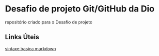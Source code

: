 # Desafio de projeto Git/GitHub da Dio
repositório criado para o Desafio de projeto

## Links Úteis
[sintaxe basica markdown](https://markdown.net.br/sintaxe-basica/)
